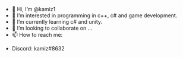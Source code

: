 - 👋 Hi, I’m @kamiz1
- 👀 I’m interested in programming in c++, c# and game development.
- 🌱 I’m currently learning c# and unity.
- 💞️ I’m looking to collaborate on ...
- 📫 How to reach me:
* Discord: kamiz#8632
